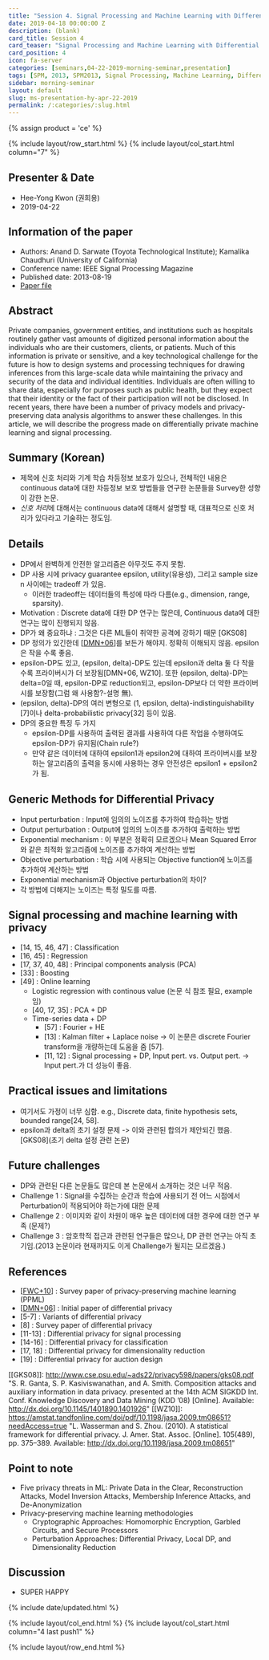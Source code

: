 ```yaml
---
title: "Session 4. Signal Processing and Machine Learning with Differential Privacy"
date: 2019-04-18 00:00:00 Z
description: (blank)
card_title: Session 4
card_teaser: "Signal Processing and Machine Learning with Differential Privacy"
card_position: 4
icon: fa-server
categories: [seminars,04-22-2019-morning-seminar,presentation]
tags: [SPM, 2013, SPM2013, Signal Processing, Machine Learning, Differential Privacy]
sidebar: morning-seminar
layout: default
slug: ms-presentation-hy-apr-22-2019
permalink: /:categories/:slug.html
---
```


{% assign product = 'ce' %}

{% include layout/row_start.html %}
{% include layout/col_start.html column="7" %}

## Presenter & Date
+ Hee-Yong Kwon (권희용)
+ 2019-04-22

## Information of the paper
+ Authors: Anand D. Sarwate (Toyota Technological Institute); Kamalika Chaudhuri (University of California)
+ Conference name: IEEE Signal Processing Magazine
+ Published date: 2013-08-19
+ [Paper file](https://ieeexplore.ieee.org/stamp/stamp.jsp?tp=&arnumber=6582713)

## Abstract
Private companies, government entities, and institutions such as hospitals routinely gather vast amounts of digitized personal information about the individuals who are their customers, clients, or patients. Much of this information is private or sensitive, and a key technological challenge for the future is how to design systems and processing techniques for drawing inferences from this large-scale data while maintaining the privacy and security of the data and individual identities. Individuals are often willing to share data, especially for purposes such as public health, but they expect that their identity or the fact of their participation will not be disclosed. In recent years, there have been a number of privacy models and privacy-preserving data analysis algorithms to answer these challenges. In this article, we will describe the progress made on differentially private machine learning and signal processing.

## Summary (Korean)
+ 제목에 신호 처리와 기계 학습 차등정보 보호가 있으나, 전체적인 내용은 continuous data에 대한 차등정보 보호 방법들을 연구한 논문들을 Survey한 성향이 강한 논문.
+ *신호 처리*에 대해서는 continuous data에 대해서 설명할 때, 대표적으로 신호 처리가 있다라고 기술하는 정도임.

## Details
+ DP에서 완벽하게 안전한 알고리즘은 아무것도 주지 못함.
+ DP 사용 시에 privacy guarantee epsilon, utility(유용성), 그리고 sample size n 사이에는 tradeoff 가 있음.
  + 이러한 tradeoff는 데이터들의 특성에 따라 다름(e.g., dimension, range, sparsity).
+ Motivation : Discrete data에 대한 DP 연구는 많은데, Continuous data에 대한 연구는 많이 진행되지 않음.
+ DP가 왜 중요하냐 : 그것은 다른 ML들이 취약한 공격에 강하기 때문 [GKS08]
+ DP 정의가 있긴한데 [[DMN+06]]를 보든가 해야지. 정확히 이해되지 않음. epsilon은 작을 수록 좋음.
+ epsilon-DP도 있고, (epsilon, delta)-DP도 있는데 epsilon과 delta 둘 다 작을 수록 프라이버시가 더 보장됨[DMN+06, WZ10]. 또한 (epsilon, delta)-DP는 delta=0일 때, epsilon-DP로 reduction되고, epsilon-DP보다 더 약한 프라이버시를 보장함(그럼 왜 사용함?-설명 無).
+ (epsilon, delta)-DP의 여러 변형으로 (1, epsilon, delta)-indistinguishability [7]이나 delta-probabilistic privacy[32] 등이 있음.
+ DP의 중요한 특징 두 가지
  + epsilon-DP를 사용하여 출력된 결과를 사용하여 다른 작업을 수행하여도 epsilon-DP가 유지됨(Chain rule?)
  + 만약 같은 데이터에 대하여 epsilon1과 epsilon2에 대하여 프라이버시를 보장하는 알고리즘의 출력을 동시에 사용하는 경우 안전성은 epsilon1 + epsilon2가 됨.

## Generic Methods for Differential Privacy
+ Input perturbation : Input에 임의의 노이즈를 추가하여 학습하는 방법
+ Output perturbation : Output에 임의의 노이즈를 추가하여 출력하는 방법
+ Exponential mechanism : 이 부분은 정확히 모르겠으나 Mean Squared Error와 같은 최적화 알고리즘에 노이즈를 추가하여 계산하는 방법
+ Objective perturbation : 학습 시에 사용되는 Objective function에 노이즈를 추가하여 계산하는 방법
+ Exponential mechanism과 Objective perturbation의 차이?
+ 각 방법에 더해지는 노이즈는 특정 밀도를 따름.


## Signal processing and machine learning with privacy
+ [14, 15, 46, 47] : Classification
+ [16, 45] : Regression
+ [17, 37, 40, 48] : Principal components analysis (PCA)
+ [33] : Boosting
+ [49] : Online learning
  + Logistic regression with continous value (논문 식 참조 필요, example임)
  + [40, 17, 35] : PCA + DP
  + Time-series data + DP
    + [57] : Fourier + HE
    + [13] : Kalman filter + Laplace noise -> 이 논문은 discrete Fourier transform을 개량하는데 도움을 줌 [57].
    + [11, 12] : Signal processing + DP, Input pert. vs. Output pert. -> Input pert.가 더 성능이 좋음.

## Practical issues and limitations
+ 여기서도 가정이 너무 심함. e.g., Discrete data, finite hypothesis sets, bounded range[24, 58].
+ epsilon과 delta의 초기 설정 문제 -> 이와 관련된 합의가 제안되긴 했음. [GKS08](초기 delta 설정 관련 논문)

## Future challenges
+ DP와 관련된 다른 논문들도 많은데 본 논문에서 소개하는 것은 너무 적음.
+ Challenge 1 : Signal을 수집하는 순간과 학습에 사용되기 전 어느 시점에서 Perturbation이 적용되어야 하는가에 대한 문제
+ Challenge 2 : 이미지와 같이 차원이 매우 높은 데이터에 대한 경우에 대한 연구 부족 (문제?)
+ Challenge 3 : 암호학적 접근과 관련된 연구들은 많으나, DP 관련 연구는 아직 초기임.(2013 논문이라 현재까지도 이게 Challenge가 될지는 모르겠음.)

## References
+ [[FWC+10]] : Survey paper of privacy-preserving machine learning (PPML)
+ [[DMN+06]] : Initial paper of differential privacy
+ [5-7] : Variants of differential privacy
+ [8] : Survey paper of differential privacy
+ [11-13] : Differential privacy for signal processing
+ [14-16] : Differential privacy for classification
+ [17, 18] : Differential privacy for dimensionality reduction
+ [19] : Differential privacy for auction design

[FWC+10]: <https://www.cs.sfu.ca/~wangk/pub/FWCY10csur.pdf> "B. C. M. Fung, K. Wang, R. Chen, P. S. Yu, “Privacy-preserving data publishing: A survey of recent developments”, ACM Comput. Surv., vol. 42, no. 4, pp. 14:1-14:53, June 2010."
[DMN+06]: <http://people.csail.mit.edu/asmith/PS/sensitivity-tcc-final.pdf> " C. Dwork, F. McSherry, K. Nissim, and A. Smith. (2006, Mar. 4–7). Theory of Cryptography (Lecture Notes in Computer Science Series, vol. 3876) [Online]. Available: http://dx.doi.org/10.1007/11681878_14"
[[GKS08]]: <http://www.cse.psu.edu/~ads22/privacy598/papers/gks08.pdf> "S. R. Ganta, S. P. Kasiviswanathan, and A. Smith. Composition attacks and auxiliary information in data privacy. presented at the 14th ACM SIGKDD Int. Conf. Knowledge Discovery and Data Mining (KDD ’08) [Online]. Available: http://dx.doi.org/10.1145/1401890.1401926"
[[WZ10]]: <https://amstat.tandfonline.com/doi/pdf/10.1198/jasa.2009.tm08651?needAccess=true> "L. Wasserman and S. Zhou. (2010). A statistical framework for differential privacy. J. Amer. Stat. Assoc. [Online]. 105(489), pp. 375–389. Available: http://dx.doi.org/10.1198/jasa.2009.tm08651"

## Point to note
+ Five privacy threats in ML: Private Data in the Clear, Reconstruction Attacks, Model Inversion Attacks, Membership Inference Attacks, and De-Anonymization
+ Privacy-preserving machine learning methodologies
  + Cryptographic Approaches: Homomorphic Encryption, Garbled Circuits, and Secure Processors
  + Perturbation Approaches: Differential Privacy, Local DP, and Dimensionality Reduction

## Discussion
+ SUPER HAPPY


{% include date/updated.html %}

{% include layout/col_end.html %}
{% include layout/col_start.html column="4 last push1" %}

{% include layout/row_end.html %}
